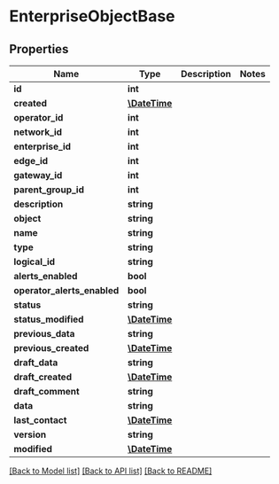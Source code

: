 # EnterpriseObjectBase

## Properties
Name | Type | Description | Notes
------------ | ------------- | ------------- | -------------
**id** | **int** |  | 
**created** | [**\DateTime**](\DateTime.md) |  | 
**operator_id** | **int** |  | 
**network_id** | **int** |  | 
**enterprise_id** | **int** |  | 
**edge_id** | **int** |  | 
**gateway_id** | **int** |  | 
**parent_group_id** | **int** |  | 
**description** | **string** |  | 
**object** | **string** |  | 
**name** | **string** |  | 
**type** | **string** |  | 
**logical_id** | **string** |  | 
**alerts_enabled** | **bool** |  | 
**operator_alerts_enabled** | **bool** |  | 
**status** | **string** |  | 
**status_modified** | [**\DateTime**](\DateTime.md) |  | 
**previous_data** | **string** |  | 
**previous_created** | [**\DateTime**](\DateTime.md) |  | 
**draft_data** | **string** |  | 
**draft_created** | [**\DateTime**](\DateTime.md) |  | 
**draft_comment** | **string** |  | 
**data** | **string** |  | 
**last_contact** | [**\DateTime**](\DateTime.md) |  | 
**version** | **string** |  | 
**modified** | [**\DateTime**](\DateTime.md) |  | 

[[Back to Model list]](../README.md#documentation-for-models) [[Back to API list]](../README.md#documentation-for-api-endpoints) [[Back to README]](../README.md)


